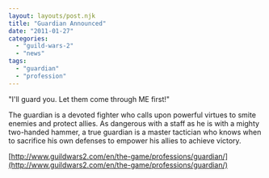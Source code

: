 ```yaml
---
layout: layouts/post.njk
title: "Guardian Announced"
date: "2011-01-27"
categories: 
  - "guild-wars-2"
  - "news"
tags: 
  - "guardian"
  - "profession"
---
```


"I'll guard you. Let them come through ME first!"

The guardian is a devoted fighter who calls upon powerful virtues to smite enemies and protect allies. As dangerous with a staff as he is with a mighty two-handed hammer, a true guardian is a master tactician who knows when to sacrifice his own defenses to empower his allies to achieve victory.

[http://www.guildwars2.com/en/the-game/professions/guardian/](http://www.guildwars2.com/en/the-game/professions/guardian/)
